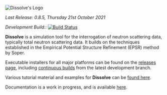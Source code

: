 ![Dissolve's Logo](icon/logo.png)

_Last Release: 0.8.5, Thursday 21st October 2021_

_Development Build::_ [![Build Status](https://dev.azure.com/DisorderedMaterials/Dissolve/_apis/build/status/Continuous%20Build?branchName=develop)](https://dev.azure.com/DisorderedMaterials/Dissolve/_build/latest?definitionId=9&branchName=develop)

**Dissolve** is a simulation tool for the interrogation of neutron scattering data, typically total neutron scattering data. It builds on the techniques established in the Empirical Potential Structure Refinement (EPSR) method by Soper.

Executable installers for all major platforms can be found on the [releases page](https://github.com/disorderedmaterials/dissolve/releases), including [continuous builds](https://github.com/disorderedmaterials/dissolve/releases/tag/continuous) from the latest development branch.

Various tutorial material and examples for **Dissolve** can be [found here](https://www.projectdissolve.com/docs/examples/).

Documentation is a work in progress, and is available [here](https://www.projectdissolve.com/docs/).
